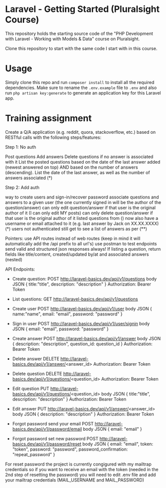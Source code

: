 # Laravel - Getting Started (Pluralsight Course)
This repository holds the starting source code of the "PHP Development with Laravel - Working with Models & Data" course on Pluralsight.

Clone this repository to start with the same code I start with in this course.

# Usage
Simply clone this repo and run `composer install` to install all the required dependencies. Make sure to rename the `.env.example` file to `.env` and also run `php artisan key:generate` to generate an application key for this Laravel app.

# Training assignment

Create a Q/A application (e.g. reddit, quora, stackoverflow, etc.) based on RESTful calls with the following steps/features:

Step 1: No auth

Post questions
Add answers
Delete questions if no answer is associated with it 
List the posted questions based on the date of the last answer added (newest answered on top) AND based on the number of answers (descending). List the date of the last answer, as well as the number of answers associated (*)

Step 2: Add auth

way to create users and sign-in/recover password
associate questions and answers to a given user (the one currently signed in will be the author of the question/answer)
can only edit question/answer if that user is the original author of it (I can only edit MY posts)
can only delete question/answer if that user is the original author of it
listed questions from () now also have a username or email attached to it (e.g. last answer by Jack on XX.XX.XXXX) (*)
users not authenticated still get to see a list of answers as per (**)

Pointers:
use API routes instead of web routes (keep in mind it will automatically add the /api prefix to all url's)
use postman to test endpoints
send valid and structured json responses always! If listing a question, return fields like title/content, created/updated by/at and associated answers (nested)

API Endpoints:

- Create question: POST http://laravel-basics.dev/api/v1/questions
body JSON 
{
  title:"title",
  description: "description"
}
Authorization: Bearer Token

- List questions: GET http://laravel-basics.dev/api/v1/questions

- Create user POST http://laravel-basics.dev/api/v1/user
body JSON 
{
  name:"name",
  email: "email",
  password: "password"
}

- Sign in user POST http://laravel-basics.dev/api/v1/user/signin
body JSON 
{
  email: "email",
  password: "password"
}

- Create answer POST http://laravel-basics.dev/api/v1/answer
body JSON 
{
  description: "description",
  question_id: question_id
}
Authorization: Bearer Token

- Delete answer DELETE http://laravel-basics.dev/api/v1/answer/<answer_id>
Authorization: Bearer Token

- Delete question DELETE http://laravel-basics.dev/api/v1/questions/<question_id>
Authorization: Bearer Token

- Edit question PUT http://laravel-basics.dev/api/v1/questions/<question_id>
body JSON 
{
  title:"title",
  description: "description"
}
Authorization: Bearer Token

- Edit answer PUT http://laravel-basics.dev/api/v1/answer/<answer_id>
body JSON 
{
  description: "description"
}
Authorization: Bearer Token

- Forgot password send your email POST http://laravel-basics.dev/api/v1/password/email
body JSON 
{
  email: "email"
}
- Forgot password set new password POST http://laravel-basics.dev/api/v1/password/reset
body JSON 
{
  email: "email",
  token: "token",
  password: "password",
  password_confirmation: "repeat_password"
}

For reset password the project is currently congigured with my mailtrap credentials so if you want to receive an email with the token (needed in the 2nd step of resetting the password) you will need to edit .env file and add your mailtrap credentials (MAIL_USERNAME and MAIL_PASSWORD)

